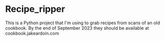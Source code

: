 # Recipe_ripper

This is a Python project that I'm using to grab recipes from scans of an old cookbook.
By the end of September 2023 they should be available at cookbook.jakeardoin.com
